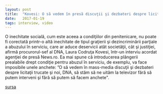 ```yaml
---
layout: post
title:  "Kovesi: O să vedem în presă discuţii şi dezbateri despre licitaţii trucate şi noi, DNA, să stăm să ne uităm la televizor fără să putem interveni"
date:   2017-01-19
tags: interview, video
---
```


O inechitate socială, cum este aceea a condiţiilor din penitenicare, nu poate fi corectată printr-o altă inechitate de tipul graţierii şi dezincriminării parţiale a abuzului în serviciu, care ar aduce deservicii atât societăţii, cât şi justiţiei, afirmă procurorul-sef al DNA, Laura Codruţa Kovesi, într-un interviu acordat agenţiei de presă News.ro. Ea mai spune că introducerea plângerii prealabile drept condiţie pentru abuzul în serviciu, de exemplu, va face imposibile unele anchete: ”O să vedem în mass-media discuţii şi dezbateri despre licitaţii trucate şi noi, DNA, să stăm să ne uităm la televizor fără să putem interveni şi fără să putem să facem anchete".

[sursa](http://www.news.ro/social/justitie/interviu-kovesi-o-sa-vedem-in-presa-discutii-si-dezbateri-despre-licitatii-trucate-si-noi-dna-sa-stam-sa-ne-uitam-la-televizor-fara-sa-putem-interveni-video-1922403019002017012116556248)
